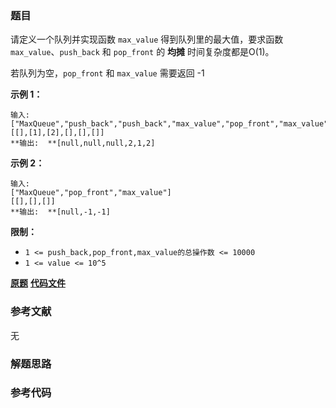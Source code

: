 ### 题目
请定义一个队列并实现函数 `max_value` 得到队列里的最大值，要求函数`max_value`、`push_back` 和 `pop_front` 的
**均摊** 时间复杂度都是O(1)。

若队列为空，`pop_front` 和 `max_value` 需要返回 -1

**示例 1：**

    
    
    输入: 
    ["MaxQueue","push_back","push_back","max_value","pop_front","max_value"]
    [[],[1],[2],[],[],[]]
    **输出:  **[null,null,null,2,1,2]
    

**示例 2：**

    
    
    输入: 
    ["MaxQueue","pop_front","max_value"]
    [[],[],[]]
    **输出:  **[null,-1,-1]
    



**限制：**

  * `1 <= push_back,pop_front,max_value的总操作数 <= 10000`
  * `1 <= value <= 10^5`

 **[原题](https://leetcode-cn.com/problems/dui-lie-de-zui-da-zhi-lcof/)**    **[代码文件]()**


### 参考文献
无

### 解题思路




### 参考代码

```go


```




